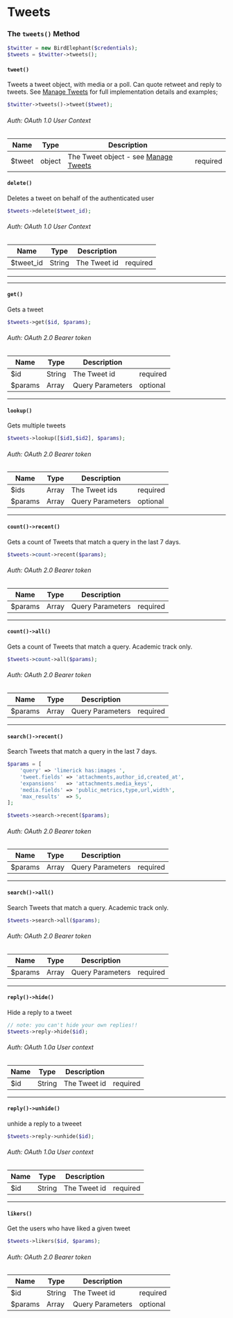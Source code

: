 # Tweets

### The `tweets()` Method

```php
$twitter = new BirdElephant($credentials);
$tweets = $twitter->tweets();
```

#### `tweet()`
Tweets a tweet object, with media or a poll. Can quote retweet and reply to tweets. See [Manage Tweets](/docs/ManageTweets.md) for full implementation details and examples;

```php
$twitter->tweets()->tweet($tweet);
```
###### Auth: OAuth 1.0 User Context
| Name   | Type   | Description                                                 |          |
|--------|--------|-------------------------------------------------------------|----------|
| $tweet | object | The Tweet object - see [Manage Tweets](/docs/ManageTweets.md) | required |

#### `delete()`
Deletes a tweet on behalf of the authenticated user

```php
$tweets->delete($tweet_id);
```
###### Auth: OAuth 1.0 User Context
| Name      | Type   | Description      |          |
|-----------|--------|------------------|----------|
| $tweet_id | String | The Tweet id     | required |
---

---
#### `get()`
Gets a tweet

```php
$tweets->get($id, $params);
```
###### Auth: OAuth 2.0 Bearer token
| Name    | Type   | Description      |          |
|---------|--------|------------------|----------|
| $id     | String | The Tweet id     | required |
| $params | Array  | Query Parameters | optional |
---
#### `lookup()`
Gets multiple tweets
```php
$tweets->lookup([$id1,$id2], $params);
```
###### Auth: OAuth 2.0 Bearer token
| Name    | Type   | Description      |          |
|---------|--------|------------------|----------|
| $ids    | Array | The Tweet ids     | required |
| $params | Array  | Query Parameters | optional |
---
#### `count()->recent()`
Gets  a count of Tweets that match a query in the last 7 days.
```php
$tweets->count->recent($params);
```
###### Auth: OAuth 2.0 Bearer token
| Name    | Type  | Description      |          |
|---------|-------|------------------|----------|
| $params | Array | Query Parameters | required |
---
#### `count()->all()`
Gets a count of Tweets that match a query. Academic track only.
```php
$tweets->count->all($params);
```
###### Auth: OAuth 2.0 Bearer token
| Name    | Type  | Description      |          |
|---------|-------|------------------|----------|
| $params | Array | Query Parameters | required |
---
#### `search()->recent()`
Search Tweets that match a query in the last 7 days.
```php
$params = [
    'query' => 'limerick has:images ',
    'tweet.fields' => 'attachments,author_id,created_at',
    'expansions'   => 'attachments.media_keys',
    'media.fields' => 'public_metrics,type,url,width',
    'max_results'  => 5,
];

$tweets->search->recent($params);
```
###### Auth: OAuth 2.0 Bearer token
| Name    | Type  | Description      |          |
|---------|-------|------------------|----------|
| $params | Array | Query Parameters | required |
---
#### `search()->all()`
Search Tweets that match a query. Academic track only.
```php
$tweets->search->all($params);
```
###### Auth: OAuth 2.0 Bearer token
| Name    | Type  | Description      |          |
|---------|-------|------------------|----------|
| $params | Array | Query Parameters | required |
---
#### `reply()->hide()`
Hide a reply to a tweet
```php
// note: you can't hide your own replies!!
$tweets->reply->hide($id);
```
###### Auth: OAuth 1.0a User context
| Name    | Type   | Description      |          |
|---------|--------|------------------|----------|
| $id     | String | The Tweet id     | required |
---
#### `reply()->unhide()`
unhide a reply to a tweeet
```php
$tweets->reply->unhide($id);
```
###### Auth: OAuth 1.0a User context
| Name | Type   | Description  |          |
|------|--------|--------------|----------|
| $id  | String | The Tweet id | required |
---
#### `likers()`
Get the users who have liked a given tweet
```php
$tweets->likers($id, $params);
```
###### Auth: OAuth 2.0 Bearer token
| Name    | Type   | Description      |          |
|---------|--------|------------------|----------|
| $id     | String | The Tweet id     | required |
| $params | Array  | Query Parameters | optional |


